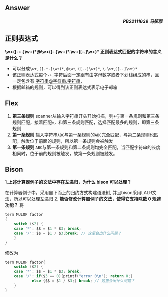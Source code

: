 ## Answer 
<h5 align="right">PB22111639 马筱雅</h5>

## 正则表达式
__\w+([-+.]\w+)\*@\w+([-.]\w+)\*\.\w+([-.]\w+)* 正则表达式匹配的字符串的含义是什么？__
- 可以分成`\w+`, `([-+.]\w+)*`, `@\w+`, `([-.]\w+)*`, `\.\w+`,`([-.]\w+)*`
- 该正则表达式每个`-+.`字符后面一定跟有由字母数字或者下划线组成的串，且一定包含有 字符串@字符串.字符串，
- 根据邮箱的规则，可以得到该正则表达式表示电子邮箱
## Flex
1. **第三条规则**
scanner从输入字符串开头开始扫描，则`+`与第一条规则和第三条规则匹配，接着匹配`=`，和第三条规则匹配，选择匹配最多的规则，即第三条规则
2. **第一条规则**
输入字符串`ABC`与第一条规则的`ABC`完全匹配，与第二条规则也匹配，触发位于前面的规则，所以第一条规则会被触发
3. **第一条规则**
`ABC`与第一条规则和第二条规则均完全匹配，当匹配字符串的长度相同时，位于前的规则被触发，故第一条规则被触发。

## Bison
1.**上述计算器例子的文法中存在左递归，为什么 bison 可以处理？**

在计算器例子中，采用自下而上的归约方式构建语法树, 并且bison采用LALR文法，所以可以处理左递归
2. **能否修改计算器例子的文法，使得它支持除数 0 规避功能？**
将 
```C
term MULOP factor
{
    switch ($2) {
    case '*': $$ = $1 * $3; break;
    case '/': $$ = $1 / $3;break; // 这里会出什么问题？
    }
}
```
修改为
``` C
term MULOP factor{
    switch ($2) {
    case '*': $$ = $1 * $3; break;
    case '/': if($3 == 0){printf("error 0\n"); return 0;} 
            else {$$ = $1 / $3;} break; // 这里会出什么问题？
    }
}
```
